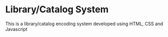 # Library/Catalog System

This is a library/catalog encoding system developed using HTML, CSS and Javascript
